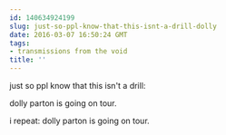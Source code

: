 ```yaml
---
id: 140634924199
slug: just-so-ppl-know-that-this-isnt-a-drill-dolly
date: 2016-03-07 16:50:24 GMT
tags:
- transmissions from the void
title: ''
---
```


just so ppl know that this isn't a drill:

dolly parton is going on tour.

i repeat: dolly parton is going on tour.